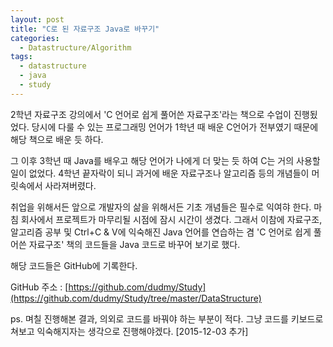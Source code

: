 ```yaml
---
layout: post
title: "C로 된 자료구조 Java로 바꾸기"
categories:
  - Datastructure/Algorithm
tags:
  - datastructure
  - java
  - study
---
```


2학년 자료구조 강의에서  'C 언어로 쉽게 풀어쓴 자료구조'라는 책으로 수업이 진행됬었다. 당시에 다룰 수 있는 프로그래밍 언어가 1학년 때 배운 C언어가 전부였기 때문에 해당 책으로 배운 듯 하다.

그 이후 3학년 때 Java를 배우고 해당 언어가 나에게 더 맞는 듯 하여 C는 거의 사용할 일이 없었다. 4학년 끝자락이 되니 과거에 배운 자료구조나 알고리즘 등의 개념들이 머릿속에서 사라져버렸다.

취업을 위해서든 앞으로 개발자의 삶을 위해서든 기초 개념들은 필수로 익여햐 한다. 마침 회사에서 프로젝트가 마무리될 시점에 잠시 시간이 생겼다. 그래서 이참에 자료구조, 알고리즘 공부 및 Ctrl+C & V에 익숙해진 Java 언어를 연습하는 겸  'C 언어로 쉽게 풀어쓴 자료구조' 책의 코드들을 Java 코드로 바꾸어 보기로 했다.

해당 코드들은 GitHub에 기록한다.

GitHub 주소 : [https://github.com/dudmy/Study](https://github.com/dudmy/Study/tree/master/DataStructure)

ps. 며칠 진행해본 결과, 의외로 코드를 바꿔야 하는 부분이 적다. 그냥 코드를 키보드로 쳐보고 익숙해지자는 생각으로 진행해야겠다. [2015-12-03 추가]
